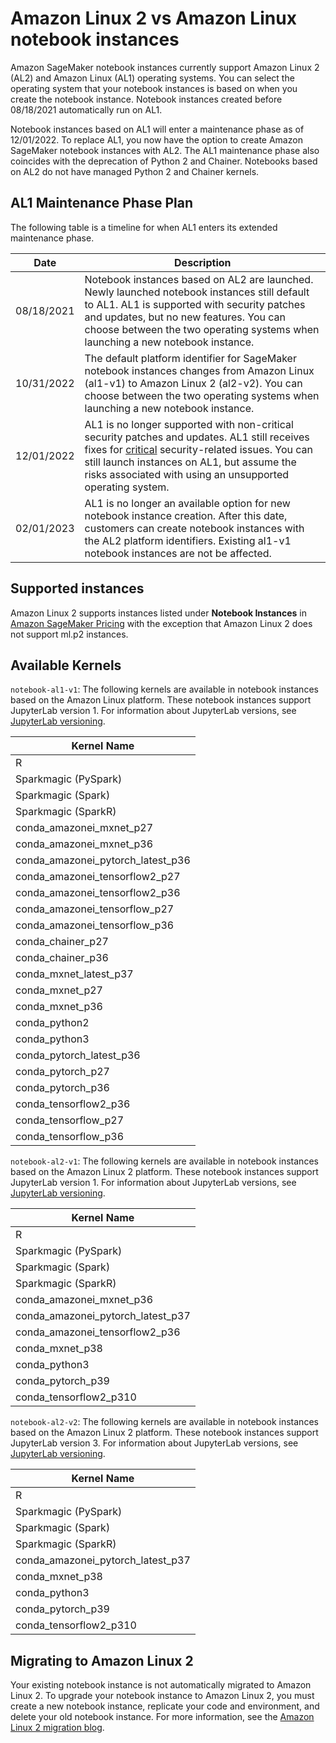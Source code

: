 # Amazon Linux 2 vs Amazon Linux notebook instances<a name="nbi-al2"></a>

Amazon SageMaker notebook instances currently support Amazon Linux 2 \(AL2\) and Amazon Linux \(AL1\) operating systems\. You can select the operating system that your notebook instances is based on when you create the notebook instance\. Notebook instances created before 08/18/2021 automatically run on AL1\.

Notebook instances based on AL1 will enter a maintenance phase as of 12/01/2022\. To replace AL1, you now have the option to create Amazon SageMaker notebook instances with AL2\. The AL1 maintenance phase also coincides with the deprecation of Python 2 and Chainer\. Notebooks based on AL2 do not have managed Python 2 and Chainer kernels\.

## AL1 Maintenance Phase Plan<a name="nbi-al2-deprecation"></a>

The following table is a timeline for when AL1 enters its extended maintenance phase\.


|  Date  |  Description  | 
| --- | --- | 
|  08/18/2021  |  Notebook instances based on AL2 are launched\. Newly launched notebook instances still default to AL1\. AL1 is supported with security patches and updates, but no new features\. You can choose between the two operating systems when launching a new notebook instance\.  | 
|  10/31/2022  |  The default platform identifier for SageMaker notebook instances changes from Amazon Linux \(al1\-v1\) to Amazon Linux 2 \(al2\-v2\)\. You can choose between the two operating systems when launching a new notebook instance\.  | 
|  12/01/2022  |  AL1 is no longer supported with non\-critical security patches and updates\. AL1 still receives fixes for [critical](https://nvd.nist.gov/vuln-metrics/cvss#) security\-related issues\. You can still launch instances on AL1, but assume the risks associated with using an unsupported operating system\.  | 
|  02/01/2023  |  AL1 is no longer an available option for new notebook instance creation\. After this date, customers can create notebook instances with the AL2 platform identifiers\. Existing al1\-v1 notebook instances are not be affected\.   | 

## Supported instances<a name="nbi-al2-instances"></a>

Amazon Linux 2 supports instances listed under **Notebook Instances** in [Amazon SageMaker Pricing](http://aws.amazon.com/sagemaker/pricing/) with the exception that Amazon Linux 2 does not support ml\.p2 instances\.

## Available Kernels<a name="nbi-al2-env"></a>

`notebook-al1-v1`: The following kernels are available in notebook instances based on the Amazon Linux platform\. These notebook instances support JupyterLab version 1\. For information about JupyterLab versions, see [JupyterLab versioning](nbi-jl.md)\.


|  Kernel Name  | 
| --- | 
|  R  | 
|  Sparkmagic \(PySpark\)  | 
|  Sparkmagic \(Spark\)  | 
|  Sparkmagic \(SparkR\)  | 
|  conda\_amazonei\_mxnet\_p27  | 
|  conda\_amazonei\_mxnet\_p36  | 
|  conda\_amazonei\_pytorch\_latest\_p36  | 
|  conda\_amazonei\_tensorflow2\_p27  | 
|  conda\_amazonei\_tensorflow2\_p36  | 
|  conda\_amazonei\_tensorflow\_p27  | 
|  conda\_amazonei\_tensorflow\_p36  | 
|  conda\_chainer\_p27  | 
|  conda\_chainer\_p36  | 
|  conda\_mxnet\_latest\_p37  | 
|  conda\_mxnet\_p27  | 
|  conda\_mxnet\_p36  | 
|  conda\_python2  | 
|  conda\_python3  | 
|  conda\_pytorch\_latest\_p36  | 
|  conda\_pytorch\_p27  | 
|  conda\_pytorch\_p36  | 
|  conda\_tensorflow2\_p36  | 
|  conda\_tensorflow\_p27  | 
|  conda\_tensorflow\_p36  | 

`notebook-al2-v1`: The following kernels are available in notebook instances based on the Amazon Linux 2 platform\. These notebook instances support JupyterLab version 1\. For information about JupyterLab versions, see [JupyterLab versioning](nbi-jl.md)\.


|  Kernel Name  | 
| --- | 
|  R  | 
|  Sparkmagic \(PySpark\)  | 
|  Sparkmagic \(Spark\)  | 
|  Sparkmagic \(SparkR\)  | 
|  conda\_amazonei\_mxnet\_p36  | 
|  conda\_amazonei\_pytorch\_latest\_p37  | 
|  conda\_amazonei\_tensorflow2\_p36  | 
|  conda\_mxnet\_p38  | 
|  conda\_python3  | 
|  conda\_pytorch\_p39  | 
|  conda\_tensorflow2\_p310  | 

`notebook-al2-v2`: The following kernels are available in notebook instances based on the Amazon Linux 2 platform\. These notebook instances support JupyterLab version 3\. For information about JupyterLab versions, see [JupyterLab versioning](nbi-jl.md)\.


|  Kernel Name  | 
| --- | 
|  R  | 
|  Sparkmagic \(PySpark\)  | 
|  Sparkmagic \(Spark\)  | 
|  Sparkmagic \(SparkR\)  | 
|  conda\_amazonei\_pytorch\_latest\_p37  | 
|  conda\_mxnet\_p38  | 
|  conda\_python3  | 
|  conda\_pytorch\_p39  | 
|  conda\_tensorflow2\_p310  | 

## Migrating to Amazon Linux 2<a name="nbi-al2-upgrade"></a>

Your existing notebook instance is not automatically migrated to Amazon Linux 2\. To upgrade your notebook instance to Amazon Linux 2, you must create a new notebook instance, replicate your code and environment, and delete your old notebook instance\. For more information, see the [Amazon Linux 2 migration blog](https://aws.amazon.com/blogs/machine-learning/migrate-your-work-to-amazon-sagemaker-notebook-instance-with-amazon-linux-2/ )\.